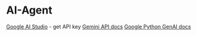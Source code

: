 # AI-Agent

[Google AI Studio](https://aistudio.google.com/prompts/new_chat) - get API key 
[Gemini API docs](https://ai.google.dev/gemini-api/docs/api-key)
[Google Python GenAI docs](https://googleapis.github.io/python-genai/index.html)

